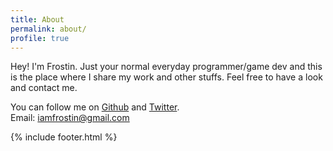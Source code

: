 ```yaml
---
title: About
permalink: about/
profile: true
---
```


Hey! I'm Frostin. Just your normal everyday programmer/game dev and this is the place where I share my work and other stuffs. Feel free to have a look and contact me.

You can follow me on [Github](https://github.com/FR0ST1N) and [Twitter](https://twitter.com/FR0ST1N). <br>
Email: <iamfrostin@gmail.com>

{% include footer.html %}